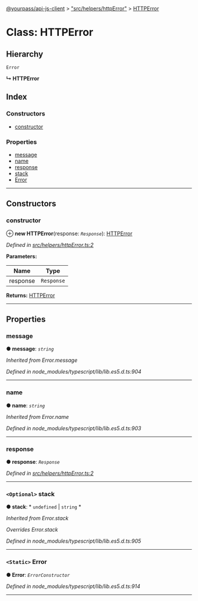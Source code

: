 [@yourpass/api-js-client](../README.md) > ["src/helpers/httpError"](../modules/_src_helpers_httperror_.md) > [HTTPError](../classes/_src_helpers_httperror_.httperror.md)

# Class: HTTPError

## Hierarchy

 `Error`

**↳ HTTPError**

## Index

### Constructors

* [constructor](_src_helpers_httperror_.httperror.md#constructor)

### Properties

* [message](_src_helpers_httperror_.httperror.md#message)
* [name](_src_helpers_httperror_.httperror.md#name)
* [response](_src_helpers_httperror_.httperror.md#response)
* [stack](_src_helpers_httperror_.httperror.md#stack)
* [Error](_src_helpers_httperror_.httperror.md#error)

---

## Constructors

<a id="constructor"></a>

###  constructor

⊕ **new HTTPError**(response: *`Response`*): [HTTPError](_src_helpers_httperror_.httperror.md)

*Defined in [src/helpers/httpError.ts:2](https://github.com/yourpass/yourpass-api-js-client/blob/da1be9c/src/helpers/httpError.ts#L2)*

**Parameters:**

| Name | Type |
| ------ | ------ |
| response | `Response` |

**Returns:** [HTTPError](_src_helpers_httperror_.httperror.md)

___

## Properties

<a id="message"></a>

###  message

**● message**: *`string`*

*Inherited from Error.message*

*Defined in node_modules/typescript/lib/lib.es5.d.ts:904*

___
<a id="name"></a>

###  name

**● name**: *`string`*

*Inherited from Error.name*

*Defined in node_modules/typescript/lib/lib.es5.d.ts:903*

___
<a id="response"></a>

###  response

**● response**: *`Response`*

*Defined in [src/helpers/httpError.ts:2](https://github.com/yourpass/yourpass-api-js-client/blob/da1be9c/src/helpers/httpError.ts#L2)*

___
<a id="stack"></a>

### `<Optional>` stack

**● stack**: * `undefined` &#124; `string`
*

*Inherited from Error.stack*

*Overrides Error.stack*

*Defined in node_modules/typescript/lib/lib.es5.d.ts:905*

___
<a id="error"></a>

### `<Static>` Error

**● Error**: *`ErrorConstructor`*

*Defined in node_modules/typescript/lib/lib.es5.d.ts:914*

___

